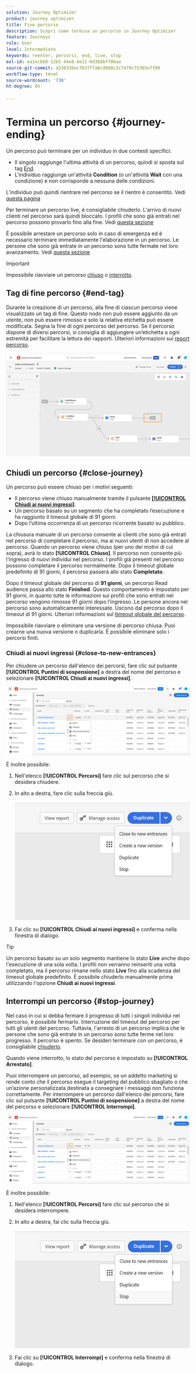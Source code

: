 ```yaml
---
solution: Journey Optimizer
product: journey optimizer
title: Fine percorso
description: Scopri come termina un percorso in Journey Optimizer
feature: Journeys
role: User
level: Intermediate
keywords: reenter, percorsi, end, live, stop
exl-id: ea1ecbb0-12b5-44e8-8e11-6d3b8bff06aa
source-git-commit: a536336ec7b37ffa0cd860c2c7479c75365eff00
workflow-type: tm+mt
source-wordcount: '730'
ht-degree: 0%

---
```


# Termina un percorso {#journey-ending}

Un percorso può terminare per un individuo in due contesti specifici:

* Il singolo raggiunge l&#39;ultima attività di un percorso, quindi si sposta sul tag [End](#end-tag).
* L&#39;individuo raggiunge un&#39;attività **Condition** (o un&#39;attività **Wait** con una condizione) e non corrisponde a nessuna delle condizioni.

L’individuo può quindi rientrare nel percorso se il rientro è consentito. Vedi [questa pagina](../building-journeys/journey-properties.md#entrance)

Per terminare un percorso live, è consigliabile chiuderlo. L&#39;arrivo di nuovi clienti nel percorso sarà quindi bloccato. I profili che sono già entrati nel percorso possono provarlo fino alla fine. Vedi [questa sezione](#close-journey)

È possibile arrestare un percorso solo in caso di emergenza ed è necessario terminare immediatamente l&#39;elaborazione in un percorso. Le persone che sono già entrate in un percorso sono tutte fermate nel loro avanzamento. Vedi [questa sezione](../building-journeys/journey.md#stop-journey)

>[!IMPORTANT]
>
>Impossibile riavviare un percorso [chiuso](#close-journey) o [interrotto](#stop-journey).


## Tag di fine percorso {#end-tag}

Durante la creazione di un percorso, alla fine di ciascun percorso viene visualizzato un tag di fine. Questo nodo non può essere aggiunto da un utente, non può essere rimosso e solo la relativa etichetta può essere modificata. Segna la fine di ogni percorso del percorso. Se il percorso dispone di diversi percorsi, si consiglia di aggiungere un’etichetta a ogni estremità per facilitare la lettura dei rapporti. Ulteriori informazioni sui [report percorso](../reports/live-report.md).

![](assets/journey-end.png)

## Chiudi un percorso {#close-journey}

Un percorso può essere chiuso per i motivi seguenti:

* Il percorso viene chiuso manualmente tramite il pulsante [**[!UICONTROL Chiudi ai nuovi ingressi]**](#close-to-new-entrances).
* Un percorso basato su un segmento che ha completato l’esecuzione e ha raggiunto il timeout globale di 91 giorni.
* Dopo l’ultima occorrenza di un percorso ricorrente basato su pubblico.

La chiusura manuale di un percorso consente ai clienti che sono già entrati nel percorso di completare il percorso, ma ai nuovi utenti di non accedere al percorso. Quando un percorso viene chiuso (per uno dei motivi di cui sopra), avrà lo stato **[!UICONTROL Chiuso]**. Il percorso non consente più l&#39;ingresso di nuovi individui nel percorso. I profili già presenti nel percorso possono completare il percorso normalmente. Dopo il timeout globale predefinito di 91 giorni, il percorso passerà allo stato **Completato**.

Dopo il timeout globale del percorso di **91 giorni**, un percorso Read audience passa allo stato **Finished**. Questo comportamento è impostato per 91 giorni, in quanto tutte le informazioni sui profili che sono entrati nel percorso vengono rimosse 91 giorni dopo l’ingresso. Le persone ancora nel percorso sono automaticamente interessate. Uscono dal percorso dopo il timeout di 91 giorni.  Ulteriori informazioni sul [timeout globale del percorso](../building-journeys/journey-properties.md#global_timeout).

Impossibile riavviare o eliminare una versione di percorso chiusa. Puoi crearne una nuova versione o duplicarla. È possibile eliminare solo i percorsi finiti.

### Chiudi ai nuovi ingressi {#close-to-new-entrances}

Per chiudere un percorso dall&#39;elenco dei percorsi, fare clic sul pulsante **[!UICONTROL Puntini di sospensione]** a destra del nome del percorso e selezionare **[!UICONTROL Chiudi ai nuovi ingressi]**.

![](assets/journey-finish-quick-action.png)

È inoltre possibile:

1. Nell&#39;elenco **[!UICONTROL Percorsi]** fare clic sul percorso che si desidera chiudere.
1. In alto a destra, fare clic sulla freccia giù.

   ![](assets/finish_drop_down_list.png)

1. Fai clic su **[!UICONTROL Chiudi ai nuovi ingressi]** e conferma nella finestra di dialogo.

>[!TIP]
>
>Un percorso basato su un solo segmento mantiene lo stato **Live** anche dopo l&#39;esecuzione di una sola volta. I profili non verranno reinseriti una volta completato, ma il percorso rimane nello stato **Live** fino alla scadenza del timeout globale predefinito. È possibile chiuderlo manualmente prima utilizzando l&#39;opzione **Chiudi ai nuovi ingressi**.


## Interrompi un percorso {#stop-journey}

Nel caso in cui si debba fermare il progresso di tutti i singoli individui nel percorso, è possibile fermarlo. Interruzione del timeout del percorso per tutti gli utenti del percorso. Tuttavia, l&#39;arresto di un percorso implica che le persone che sono già entrate in un percorso sono tutte ferme nel loro progresso. Il percorso è spento. Se desideri terminare con un percorso, è consigliabile [chiuderlo](#close-journey).

Quando viene interrotto, lo stato del percorso è impostato su **[!UICONTROL Arrestato]**.

Puoi interrompere un percorso, ad esempio, se un addetto marketing si rende conto che il percorso esegue il targeting del pubblico sbagliato o che un’azione personalizzata destinata a consegnare i messaggi non funziona correttamente. Per interrompere un percorso dall&#39;elenco dei percorsi, fare clic sul pulsante **[!UICONTROL Puntini di sospensione]** a destra del nome del percorso e selezionare **[!UICONTROL Interrompi]**.

![](assets/journey-finish-quick-action.png)

È inoltre possibile:

1. Nell&#39;elenco **[!UICONTROL Percorsi]** fare clic sul percorso che si desidera interrompere.
1. In alto a destra, fai clic sulla freccia giù.

   ![](assets/finish_drop_down_list2.png)

1. Fai clic su **[!UICONTROL Interrompi]** e conferma nella finestra di dialogo.
